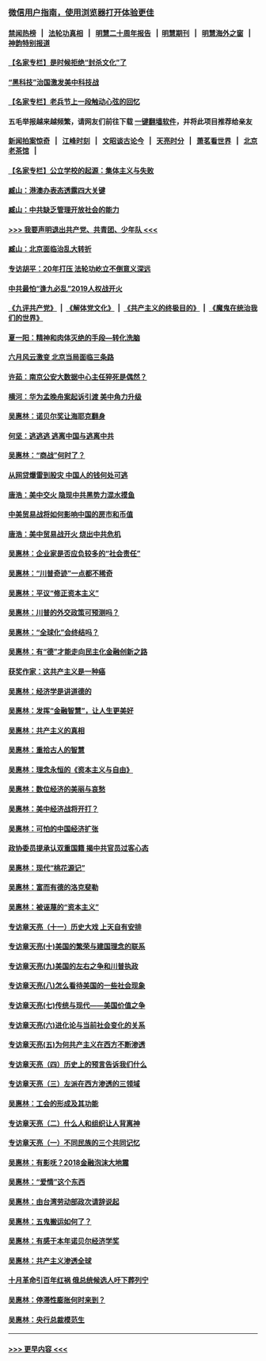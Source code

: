 ### [微信用户指南，使用浏览器打开体验更佳](https://github.com/gfw-breaker/banned-news1/blob/master/indexes/wechat-guide.md?t=0)
#### [禁闻热榜](热点新闻.md?t=0)  &nbsp;&nbsp;|&nbsp;&nbsp; [法轮功真相](https://github.com/gfw-breaker/truth/blob/master/README.md?t=0) &nbsp;&nbsp;|&nbsp;&nbsp; [明慧二十周年报告](https://github.com/gfw-breaker/mh-reports/blob/master/README.md?t=0) &nbsp;&nbsp;|&nbsp;&nbsp;[明慧期刊](https://github.com/gfw-breaker/mh-qikan) &nbsp;&nbsp;|&nbsp;&nbsp; [明慧海外之窗](https://github.com/gfw-breaker/mh-news/blob/master/README.md?t=0) &nbsp;&nbsp;|&nbsp;&nbsp; [神韵特别报道](https://github.com/gfw-breaker/mh-news/blob/master/shenyun.md?t=0)
#### [【名家专栏】是时候拒绝“封杀文化”了](../pages/nsc423/n11814093.md?t=02130522) 
#### [“黑科技”治国激发美中科技战](../pages/nsc423/n11638056.md?t=02130522) 
#### [【名家专栏】老兵节上一段触动心弦的回忆](../pages/nsc423/n11646016.md?t=02130522) 
#### 五毛举报越来越频繁，请网友们前往下载 [一键翻墙软件](https://github.com/gfw-breaker/ssr-accounts)，并将此项目推荐给亲友
#### [新闻拍案惊奇](https://github.com/gfw-breaker/banned-news1/blob/master/pages/link4.md) &nbsp;&nbsp;|&nbsp;&nbsp; [江峰时刻](https://github.com/gfw-breaker/banned-news1/blob/master/pages/link4.md) &nbsp;&nbsp;|&nbsp;&nbsp; [文昭谈古论今](https://github.com/gfw-breaker/banned-news1/blob/master/pages/link4.md) &nbsp;&nbsp;|&nbsp;&nbsp; [天亮时分](https://github.com/gfw-breaker/banned-news1/blob/master/pages/link4.md) &nbsp;&nbsp;|&nbsp;&nbsp; [萧茗看世界](https://github.com/gfw-breaker/banned-news1/blob/master/pages/link4.md) &nbsp;&nbsp;|&nbsp;&nbsp; [北京老茶馆](https://github.com/gfw-breaker/banned-news1/blob/master/pages/link4.md) &nbsp;&nbsp;|&nbsp;&nbsp; 
#### [【名家专栏】公立学校的起源：集体主义与失败](../pages/nsc423/n11601833.md?t=02130522) 
#### [臧山：港澳办表态透露四大关键](../pages/nsc423/n11421628.md?t=02130522) 
#### [臧山：中共缺乏管理开放社会的能力](../pages/nsc423/n11407457.md?t=02130522) 
#### [>>> 我要声明退出共产党、共青团、少年队 <<<](https://github.com/begood0513/goodnews/blob/master/quit/letter.md) 
#### [臧山：北京面临治乱大转折](../pages/nsc423/n11406895.md?t=02130522) 
#### [专访胡平：20年打压 法轮功屹立不倒意义深远](../pages/nsc423/n11398800.md?t=02130522) 
#### [中共最怕“逢九必乱”2019人权战开火](../pages/nsc423/n11385248.md?t=02130522) 
#### [《九评共产党》](https://github.com/begood0513/9ping.md/blob/master/README.md) &nbsp;|&nbsp; [《解体党文化》](../../../../jtdwh.md/blob/master/README.md)  &nbsp;|&nbsp; [《共产主义的终极目的》](../../../../gczydzjmd.md/blob/master/README.md) &nbsp;|&nbsp; [《魔鬼在统治我们的世界》](../../../../mgztzwmdsj.md/blob/master/README.md) 
#### [夏一阳：精神和肉体灭绝的手段—转化洗脑](../pages/nsc423/n11368250.md?t=02130522) 
#### [六月风云激变 北京当局面临三条路](../pages/nsc423/n11313668.md?t=02130522) 
#### [许茹：南京公安大数据中心主任猝死是偶然？](../pages/nsc423/n11064744.md?t=02130522) 
#### [横河：华为孟晚舟案起诉引渡 美中角力升级](../pages/nsc423/n11027230.md?t=02130522) 
#### [吴惠林：诺贝尔奖让海耶克翻身](../pages/nsc423/n10890049.md?t=02130522) 
#### [何坚：逃逃逃 逃离中国与逃离中共](../pages/nsc423/n10592891.md?t=02130522) 
#### [吴惠林：“商战”何时了？](../pages/nsc423/n10573558.md?t=02130522) 
#### [从网贷爆雷到股灾 中国人的钱何处可逃](../pages/nsc423/n10572800.md?t=02130522) 
#### [唐浩：美中交火 隐现中共黑势力混水摸鱼](../pages/nsc423/n10544040.md?t=02130522) 
#### [中美贸易战将如何影响中国的房市和币值](../pages/nsc423/n10543697.md?t=02130522) 
#### [唐浩：美中贸易战开火 烧出中共危机](../pages/nsc423/n10540126.md?t=02130522) 
#### [吴惠林：企业家是否应负较多的“社会责任”](../pages/nsc423/n10535022.md?t=02130522) 
#### [吴惠林：“川普奇迹”一点都不稀奇](../pages/nsc423/n10512808.md?t=02130522) 
#### [吴惠林：平议“修正资本主义”](../pages/nsc423/n10495724.md?t=02130522) 
#### [吴惠林：川普的外交政策可预测吗？](../pages/nsc423/n10462387.md?t=02130522) 
#### [吴惠林：“全球化”会终结吗？](../pages/nsc423/n10452838.md?t=02130522) 
#### [吴惠林：有“德”才能走向民主化金融创新之路](../pages/nsc423/n10432292.md?t=02130522) 
#### [获奖作家：这共产主义是一种癌](../pages/nsc423/n10431541.md?t=02130522) 
#### [吴惠林：经济学是讲道德的](../pages/nsc423/n10398014.md?t=02130522) 
#### [吴惠林：发挥“金融智慧”，让人生更美好](../pages/nsc423/n10375019.md?t=02130522) 
#### [吴惠林：共产主义的真相](../pages/nsc423/n10351394.md?t=02130522) 
#### [吴惠林：重拾古人的智慧](../pages/nsc423/n10337691.md?t=02130522) 
#### [吴惠林：理念永恒的《资本主义与自由》](../pages/nsc423/n10316274.md?t=02130522) 
#### [吴惠林：数位经济的美丽与哀愁](../pages/nsc423/n10292946.md?t=02130522) 
#### [吴惠林：美中经济战将开打？](../pages/nsc423/n10258825.md?t=02130522) 
#### [吴惠林：可怕的中国经济扩张](../pages/nsc423/n10219147.md?t=02130522) 
#### [政协委员提承认双重国籍 揭中共官员过客心态](../pages/nsc423/n10208809.md?t=02130522) 
#### [吴惠林：现代“桃花源记”](../pages/nsc423/n10185234.md?t=02130522) 
#### [吴惠林：富而有德的洛克斐勒](../pages/nsc423/n10142264.md?t=02130522) 
#### [吴惠林：被诬蔑的“资本主义”](../pages/nsc423/n10124816.md?t=02130522) 
#### [专访章天亮（十一）历史大戏 上天自有安排](../pages/nsc423/n10094905.md?t=02130522) 
#### [专访章天亮(十)美国的繁荣与建国理念的联系](../pages/nsc423/n10094899.md?t=02130522) 
#### [专访章天亮(九)美国的左右之争和川普执政](../pages/nsc423/n10094889.md?t=02130522) 
#### [专访章天亮(八)怎么看待美国的一些社会现象](../pages/nsc423/n10094857.md?t=02130522) 
#### [专访章天亮(七)传统与现代——美国价值之争](../pages/nsc423/n10093140.md?t=02130522) 
#### [专访章天亮(六)进化论与当前社会变化的关系](../pages/nsc423/n10092036.md?t=02130522) 
#### [专访章天亮(五)为何共产主义在西方不断渗透](../pages/nsc423/n10083620.md?t=02130522) 
#### [专访章天亮（四）历史上的预言告诉我们什么](../pages/nsc423/n10083606.md?t=02130522) 
#### [专访章天亮（三）左派在西方渗透的三领域](../pages/nsc423/n10081115.md?t=02130522) 
#### [吴惠林：工会的形成及其功能](../pages/nsc423/n10080633.md?t=02130522) 
#### [专访章天亮（二）什么人和组织让人背离神](../pages/nsc423/n10076637.md?t=02130522) 
#### [专访章天亮（一）不同民族的三个共同记忆](../pages/nsc423/n10074188.md?t=02130522) 
#### [吴惠林：有影呒？2018金融泡沫大地震](../pages/nsc423/n10040534.md?t=02130522) 
#### [吴惠林：“爱情”这个东西](../pages/nsc423/n10019423.md?t=02130522) 
#### [吴惠林：由台湾劳动部政次请辞说起](../pages/nsc423/n9979679.md?t=02130522) 
#### [吴惠林：五鬼搬运如何了？](../pages/nsc423/n9925338.md?t=02130522) 
#### [吴惠林：有感于本年诺贝尔经济学奖](../pages/nsc423/n9871883.md?t=02130522) 
#### [吴惠林：共产主义渗透全球](../pages/nsc423/n9812748.md?t=02130522) 
#### [十月革命引百年红祸 俄总统候选人吁下葬列宁](../pages/nsc423/n9810182.md?t=02130522) 
#### [吴惠林：停滞性膨胀何时来到？](../pages/nsc423/n9764136.md?t=02130522) 
#### [吴惠林：央行总裁模范生](../pages/nsc423/n9728134.md?t=02130522) 

----
#### [ >>> 更早内容 <<< ](../indexes/nsc423-earlier.md)
